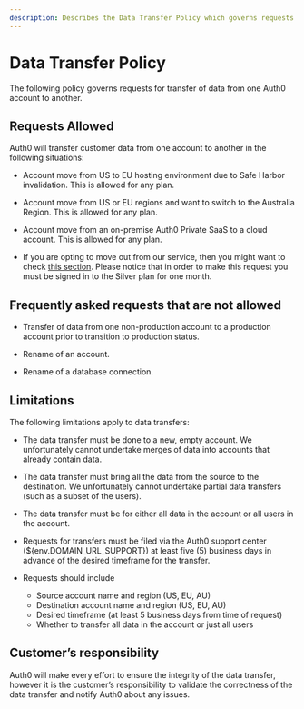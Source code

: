 ```yaml
---
description: Describes the Data Transfer Policy which governs requests for transfer of data from one Auth0 account to another.
---
```


# Data Transfer Policy

The following policy governs requests for transfer of data from one Auth0 account to another.

## Requests Allowed


Auth0 will transfer customer data from one account to another in the following situations:

* Account move from US to EU hosting environment due to Safe Harbor invalidation.  This is allowed for any plan.

* Account move from US or EU regions and want to switch to the Australia Region.  This is allowed for any plan.

* Account move from an on-premise Auth0 Private SaaS to a cloud account.  This is allowed for any plan.

* If you are opting to move out from our service, then you might want to check [this section](/moving-out). Please notice that in order to make this request you must be signed in to the Silver plan for one month.

## Frequently asked requests that are not allowed

* Transfer of data from one non-production account to a production account prior to transition to production status.

* Rename of an account.

* Rename of a database connection.

## Limitations

The following limitations apply to data transfers:

* The data transfer must be done to a new, empty account.  We unfortunately cannot undertake merges of data into accounts that already contain data.

* The data transfer must bring all the data from the source to the destination.  We unfortunately cannot undertake partial data transfers (such as a subset of the users).

* The data transfer must be for either all data in the account or all users in the account.

* Requests for transfers must be filed via the Auth0 support center (${env.DOMAIN_URL_SUPPORT}) at least five (5) business days in advance of the desired timeframe for the transfer.

* Requests should include

  * Source account name and region (US, EU, AU)
  * Destination account name and region (US, EU, AU)
  * Desired timeframe (at least 5 business days from time of request)
  * Whether to transfer all data in the account or just all users


## Customer’s responsibility

Auth0 will make every effort to ensure the integrity of the data transfer, however it is the customer’s responsibility to validate the correctness of the data transfer and notify Auth0 about any issues.
